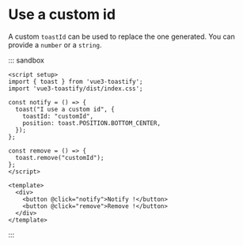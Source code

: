 # Use a custom id

A custom `toastId` can be used to replace the one generated. You can provide a `number` or a `string`.


::: sandbox
```vue App.vue
<script setup>
import { toast } from 'vue3-toastify';
import 'vue3-toastify/dist/index.css';

const notify = () => {
  toast("I use a custom id", {
    toastId: "customId",
    position: toast.POSITION.BOTTOM_CENTER,
  });
};

const remove = () => {
  toast.remove("customId");
};
</script>

<template>
  <div>
    <button @click="notify">Notify !</button>
    <button @click="remove">Remove !</button>
  </div>
</template>
```
:::

